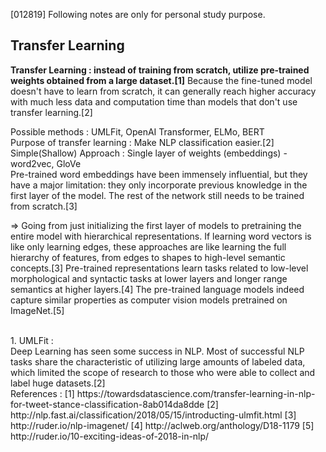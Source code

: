 [012819]
Following notes are only for personal study purpose.

## Transfer Learning

**Transfer Learning : instead of training from scratch, utilize pre-trained weights obtained from a large dataset.[1]**
Because the fine-tuned model doesn't have to learn from scratch, it can generally reach higher accuracy with much less data and computation time than models that don't use transfer learning.[2]

Possible methods : UMLFit, OpenAI Transformer, ELMo, BERT
<br>
Purpose of transfer learning : Make NLP classification easier.[2]
<br>
Simple(Shallow) Approach : Single layer of weights (embeddings) - word2vec, GloVe <br>
Pre-trained word embeddings have been immensely influential, but they have a major limitation: they only incorporate previous knowledge in the first layer of the model. The rest of the network still needs to be trained from scratch.[3]

=> Going from just initializing the first layer of models to pretraining the entire model with hierarchical representations.
If learning word vectors is like only learning edges, these approaches are like learning the full hierarchy of features, from edges to shapes to high-level semantic concepts.[3]
Pre-trained representations learn tasks related to low-level morphological and syntactic tasks at lower layers and longer range semantics at higher layers.[4] The pre-trained language models indeed capture similar properties as computer vision models pretrained on ImageNet.[5]

<br>
1. UMLFit :<br>
Deep Learning has seen some success in NLP. Most of successful NLP tasks share the characteristic of utilizing large amounts of labeled data, which limited the scope of research to those who were able to collect and label huge datasets.[2]


<br>
References :
[1] https://towardsdatascience.com/transfer-learning-in-nlp-for-tweet-stance-classification-8ab014da8dde
[2] http://nlp.fast.ai/classification/2018/05/15/introducting-ulmfit.html
[3] http://ruder.io/nlp-imagenet/
[4] http://aclweb.org/anthology/D18-1179
[5] http://ruder.io/10-exciting-ideas-of-2018-in-nlp/
